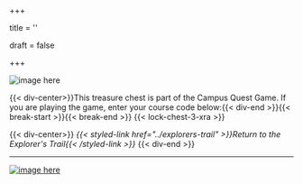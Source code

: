 +++

title = ''

draft = false

+++

![image here](../images/chest-3.png#center)

{{< div-center>}}This treasure chest is part of the Campus Quest Game. If you are playing the game, enter your course code below:{{< div-end >}}{{< break-start >}}{{< break-end >}}
{{< lock-chest-3-xra >}}

{{< div-center>}}
*{{< styled-link href="../explorers-trail" >}}Return to the Explorer's Trail{{< /styled-link >}}*
{{< div-end >}}
___

[![image here](../images/lost-icon.png#center)](../lost)